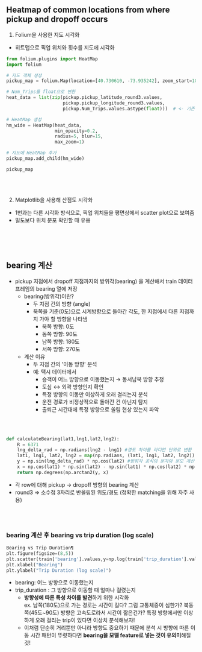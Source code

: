 ## Heatmap of common locations from where pickup and dropoff occurs

1. Folium을 사용한 지도 시각화
- 히트맵으로 픽업 위치와 횟수를 지도에 시각화
```py
from folium.plugins import HeatMap
import folium

# 지도 객체 생성
pickup_map = folium.Map(location=[40.730610, -73.935242], zoom_start=10)

# Num_Trips를 float으로 변환
heat_data = list(zip(pickup.pickup_latitude_round3.values,
                     pickup.pickup_longitude_round3.values,
                     pickup.Num_Trips.values.astype(float)))  # <- 기존 코드 오류나서 이 부분 추가

# HeatMap 생성
hm_wide = HeatMap(heat_data,
                  min_opacity=0.2,
                  radius=5, blur=15,
                  max_zoom=1)

# 지도에 HeatMap 추가
pickup_map.add_child(hm_wide)

pickup_map
```

<br/>
<br/>

2. Matplotlib을 사용해 산점도 시각화
- 1번과는 다른 시각화 방식으로, 픽업 위치들을 평면상에서 scatter plot으로 보여줌
- 밀도보다 위치 분포 확인할 때 유용

<br/>
<br/>
<br/>

## bearing 계산
- pickup 지점에서 dropoff 지점까지의 방위각(bearing) 을 계산해서 train 데이터프레임의 bearing 열에 저장
    - bearing(방위각)이란?
        - 두 지점 간의 방향 (angle)
        - 북쪽을 기준(0도)으로 시계방향으로 돌아간 각도, 한 지점에서 다른 지점까지 가야 할 방향을 나타냄
            - 북쪽 방향: 0도
            - 동쪽 방향: 90도
            - 남쪽 방향: 180도
            - 서쪽 방향: 270도
    - 계산 이유
        - 두 지점 간의 '이동 방향' 분석
        - 예: 택시 데이터에서
            - 승객이 어느 방향으로 이동했는지 → 동서남북 방향 추정
            - 도심 ↔ 외곽 방향인지 확인
            - 특정 방향의 이동만 이상하게 오래 걸리는지 분석
            - 운전 경로가 비정상적으로 돌아간 건 아닌지 탐지
            - 출퇴근 시간대에 특정 방향으로 쏠림 현상 있는지 파악
<br/>
<br/>

```py
def calculateBearing(lat1,lng1,lat2,lng2):
    R = 6371 
    lng_delta_rad = np.radians(lng2 - lng1) #경도 차이를 라디안 단위로 변환 
    lat1, lng1, lat2, lng2 = map(np.radians, (lat1, lng1, lat2, lng2)) #위도와 경도를 라디안으로 변환 (삼각함수에서 라디안 단위 사용)
    y = np.sin(lng_delta_rad) * np.cos(lat2) #방위각 공식의 분자와 분모 계산    
    x = np.cos(lat1) * np.sin(lat2) - np.sin(lat1) * np.cos(lat2) * np.cos(lng_delta_rad) #atan2(y, x)로 라디안 단위의 각도를 반환 → 최종적으로 도(degree) 단위로 변환하여 반환
    return np.degrees(np.arctan2(y, x)
```

- 각 row에 대해 pickup → dropoff 방향의 bearing 계산
- round3 => 소수점 3자리로 반올림된 위도/경도 (정확한 matching을 위해 자주 사용)

<br/>
<br/>

### bearing 계산 후 bearing vs trip duration (log scale)
```py
Bearing vs Trip Duration¶
plt.figure(figsize=(8,5))
plt.scatter(train['bearing'].values,y=np.log(train['trip_duration'].values))
plt.xlabel("Bearing")
plt.ylabel("Trip Duration (log scale)")
```

- bearing: 어느 방향으로 이동했는지
- trip_duration : 그 방향으로 이동할 때 얼마나 걸렸는지
    - **방향성에 따른 특성 차이를 발견**하기 위한 시각화 <br/>
    ex. 남쪽(180도)으로 가는 경로는 시간이 길다? 그럼 교통체증이 심한가? 북동쪽(45도~90도) 방향은 고속도로라서 시간이 짧은건가? 특정 방향에서만 이상하게 오래 걸리는 trip이 있다면 이상치 분석해보자!
    - 이처럼 단순히 거리뿐만 아니라 방향도 중요하기 때문에 분석 시 방향에 따른 이동 시간 패턴이 뚜렷하다면 **bearing을 모델 feature로 넣는 것이 유의미**해질 것! 
